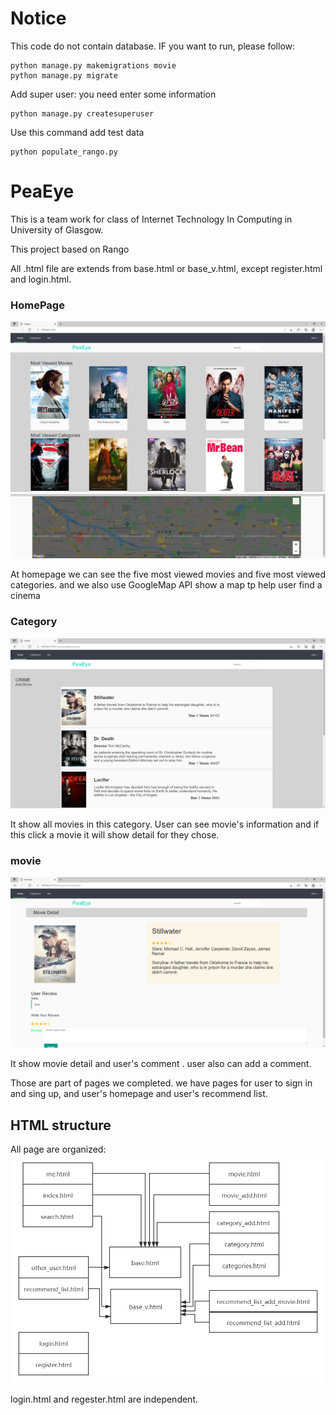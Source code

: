 # Notice
This code do not contain database. IF you want to run, please follow:
```shell
python manage.py makemigrations movie
python manage.py migrate
```
Add super user: you need enter some information
```shell
python manage.py createsuperuser
```

Use this command add test data
```
python populate_rango.py
```



# PeaEye

This is a team work for class of Internet Technology In Computing in University of Glasgow.

This project based on Rango 

All .html file are extends from base.html or base_v.html, except register.html and login.html.



### HomePage

![image](doc/homepage.png)
![image](doc/map.png)

At homepage we can see the five most viewed movies and five most viewed categories. and we also use GoogleMap API show a map tp help user find a cinema

### Category
![image](doc/category.png)

It show all movies in this category.  User can see movie's information and if this click a movie it will show detail for they chose.


### movie
![image](doc/movie.png)

It show movie detail and user's comment . user also can add a comment.

Those are part of pages we completed. we have pages for user to sign in and sing up,  and user's homepage and user's recommend list.



## HTML structure

All page are organized:
![image](doc/html.png)

login.html and regester.html are independent.
